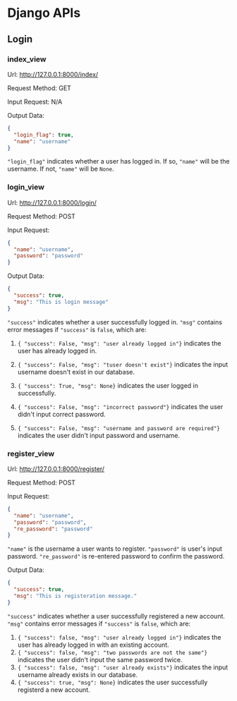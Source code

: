 # Django APIs

## Login

### index_view
Url:  http://127.0.0.1:8000/index/

Request Method: GET

Input Request:  N/A

Output Data:
```json
{
  "login_flag": true,
  "name": "username"
}
```
```"login_flag"``` indicates whether a user has logged in. 
If so, ```"name"``` will be the username. 
If not, ```"name"``` will be ```None```.


### login_view
Url:  http://127.0.0.1:8000/login/

Request Method: POST

Input Request:
```json
{
  "name": "username",
  "password": "password"
}
```

Output Data:
```json
{
  "success": true,
  "msg": "This is login message"
}
```
```"success"``` indicates whether a user successfully logged in.
```"msg"``` contains error messages if ```"success"``` is ```false```, which are:

  1. ```{ "success": False, "msg": "user already logged in"}``` indicates the user has already logged in.

  2. ```{ "success": False, "msg": "tuser doesn't exist"}``` indicates the input username doesn't exist in our database.

  3. ```{ "success": True, "msg": None}``` indicates the user logged in successfully.

  4. ```{ "success": False, "msg": "incorrect password"}``` indicates the user didn't input correct password.

  5. ```{ "success": False, "msg": "username and password are required"}``` indicates the user didn't input password and username.
  

### register_view
Url:  http://127.0.0.1:8000/register/

Request Method: POST

Input Request:
```json
{
  "name": "username",
  "password": "password",
  "re_password": "password"
}
```
```"name"``` is the username a user wants to register. 
```"password"``` is user's input password.
```"re_password"``` is re-entered password to confirm the password.

Output Data:
```json
{
  "success": true,
  "msg": "This is registeration message."
}
```
```"success"``` indicates whether a user successfully registered a new account.
```"msg"``` contains error messages if ```"success"``` is ```false```, which are:
  1. ```{ "success": false, "msg": "user already logged in"}``` indicates the user has already logged in with an existing account.
  2. ```{ "success": false, "msg": "two passwords are not the same"}``` indicates the user didn't input the same password twice.
  3. ```{ "success": false, "msg": "user already exists"}``` indicates the input username already exists in our database.
  4. ```{ "success": true, "msg": None}``` indicates the user successfully registerd a new account.

